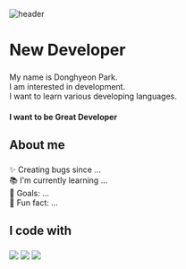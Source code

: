 ![header](https://capsule-render.vercel.app/api?type=Rect&color=gradient&height=300&section=header&text=Welcome%20to-nl-Park's%20github)

<h1 align="left">New Developer</h1>

###

<p align="left">My name is Donghyeon Park.<br>I am interested in development.<br>I want to learn various developing languages.</p>
<h4 align="left">I want to be Great Developer</h4>

###

<h2 align="left">About me</h2>

###

<p align="left">✨ Creating bugs since ...<br>📚 I'm currently learning ...<br>🎯 Goals: ...<br>🎲 Fun fact: ...</p>

###

<h2 align="left">I code with</h2>

###
<img src="https://img.shields.io/badge/Python-3776AB?style=flat-square&logo=Python&logoColor=white"/>
<img src="https://img.shields.io/badge/JavaScript-F7DF1E?style=flat-square&logo=JavaScript&logoColor=white"/>
<img src="https://img.shields.io/badge/MySQL-4479A1?style=flat-square&logo=MySQL&logoColor=white"/>


###
